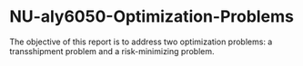 # NU-aly6050-Optimization-Problems
The objective of this report is to address two optimization problems: a transshipment problem and a risk-minimizing problem.
